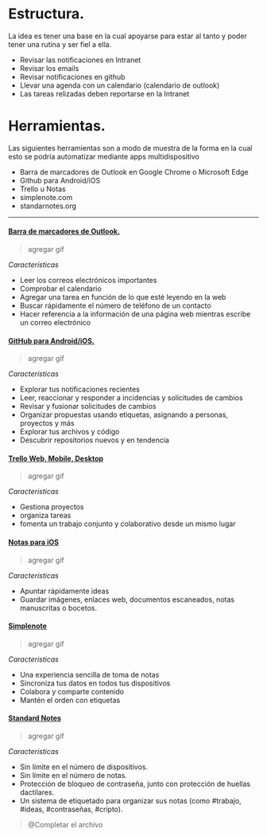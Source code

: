 # Estructura.
La idea es tener una base en la cual apoyarse para estar al tanto y poder tener una rutina y ser fiel a ella.

  - Revisar las notificaciones en Intranet
  - Revisar los emails
  - Revisar notificaciones en github
  - Llevar una agenda con un calendario (calendario de outlook)
  - Las tareas relizadas deben reportarse en la Intranet

# Herramientas.
Las siguientes herramientas son a modo de muestra de la forma en la cual esto se podria automatizar mediante apps multidispositivo

  - Barra de marcadores de Outlook en Google Chrome o Microsoft Edge
  - Github para Android/iOS
  - Trello u Notas
  - simplenote.com
  - standarnotes.org

***
#### [Barra de marcadores de Outlook.](https://chrome.google.com/webstore/detail/microsoft-outlook/ajanlknhcmbhbdafadmkobjnfkhdiegm)

> agregar gif

*Características*
  - Leer los correos electrónicos importantes 
  - Comprobar el calendario 
  - Agregar una tarea en función de lo que esté leyendo en la web
  - Buscar rápidamente el número de teléfono de un contacto
  - Hacer referencia a la información de una página web mientras escribe un correo electrónico
 
#### [GitHub para Android/iOS.](https://github.com/mobile/)

> agregar gif

*Características*
  - Explorar tus notificaciones recientes
  - Leer, reaccionar y responder a incidencias y solicitudes de cambios
  - Revisar y fusionar solicitudes de cambios
  - Organizar propuestas usando etiquetas, asignando a personas, proyectos y más
  - Explorar tus archivos y código
  - Descubrir repositorios nuevos y en tendencia

#### [Trello Web, Mobile, Desktop](https://trello.com/platforms)

> agregar gif

*Caracteristicas* 
  - Gestiona proyectos
  - organiza tareas 
  - fomenta un trabajo conjunto y colaborativo desde un mismo lugar

#### [Notas para iOS](https://apps.apple.com/es/app/notas/id1110145109)

> agregar gif

*Caracteristicas* 
  - Apuntar rápidamente ideas 
  - Guardar imágenes, enlaces web, documentos escaneados, notas manuscritas o bocetos.

#### [Simplenote](https://simplenote.com/)

> agregar gif

*Caracteristicas* 
  - Una experiencia sencilla de toma de notas
  - Sincroniza tus datos en todos tus dispositivos
  - Colabora y comparte contenido
  - Mantén el orden con etiquetas

#### [Standard Notes](https://standardnotes.com/)

> agregar gif

*Caracteristicas* 
  - Sin límite en el número de dispositivos.
  - Sin límite en el número de notas.
  - Protección de bloqueo de contraseña, junto con protección de huellas dactilares.
  - Un sistema de etiquetado para organizar sus notas (como #trabajo, #ideas, #contraseñas, #cripto).


> @Completar el archivo

